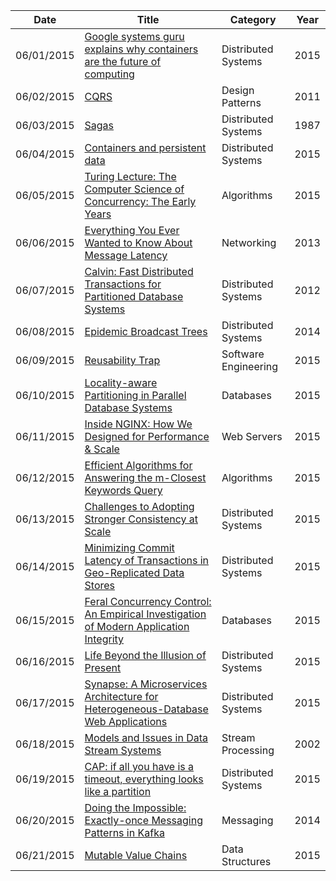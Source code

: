 | Date       | Title         | Category  | Year  |
| ---------- |---------------| ----------|-------|
| 06/01/2015 | [Google systems guru explains why containers are the future of computing](https://medium.com/s-c-a-l-e/google-systems-guru-explains-why-containers-are-the-future-of-computing-87922af2cf95) | Distributed Systems | 2015
| 06/02/2015 | [CQRS](http://martinfowler.com/bliki/CQRS.html) | Design Patterns | 2011
| 06/03/2015 | [Sagas](http://www.cs.cornell.edu/andru/cs711/2002fa/reading/sagas.pdf) | Distributed Systems | 1987
| 06/04/2015 | [Containers and persistent data](http://lwn.net/Articles/646054/) | Distributed Systems | 2015
| 06/05/2015 | [Turing Lecture: The Computer Science of Concurrency: The Early Years](http://cacm.acm.org/magazines/2015/6/187316-turing-lecture-the-computer-science-of-concurrency/fulltext) | Algorithms | 2015
| 06/06/2015 | [Everything You Ever Wanted to Know About Message Latency](http://computernetworks5e.org/blogs/wp-content/uploads/2013/09/latency-supp1.pdf) | Networking | 2013
| 06/07/2015 | [Calvin: Fast Distributed Transactions for Partitioned Database Systems](http://cs-www.cs.yale.edu/homes/dna/papers/calvin-sigmod12.pdf) | Distributed Systems | 2012
| 06/08/2015 | [Epidemic Broadcast Trees](http://www.gsd.inesc-id.pt/~jleitao/pdf/srds07-leitao.pdf) | Distributed Systems | 2014
| 06/09/2015 | [Reusability Trap](http://250bpm.com/blog:49) | Software Engineering | 2015
| 06/10/2015 | [Locality-aware Partitioning in Parallel Database Systems](http://dl.acm.org/citation.cfm?id=2723718) | Databases | 2015
| 06/11/2015 | [Inside NGINX: How We Designed for Performance & Scale](http://nginx.com/blog/inside-nginx-how-we-designed-for-performance-scale/) | Web Servers | 2015
| 06/12/2015 | [Efficient Algorithms for Answering the m-Closest Keywords Query](http://rose.ntu.edu.sg/Publications/Documents/Guo%20Tao_Efficient%20Algorithms%20for%20Answering%20the%20m-Closest.pdf) | Algorithms | 2015
| 06/13/2015 | [Challenges to Adopting Stronger Consistency at Scale](https://www.usenix.org/system/files/conference/hotos15/hotos15-paper-ajoux.pdf) | Distributed Systems | 2015
| 06/14/2015 | [Minimizing Commit Latency of Transactions in Geo-Replicated Data Stores](http://dl.acm.org/citation.cfm?id=2723729&CFID=683382435&CFTOKEN=46542731) | Distributed Systems | 2015
| 06/15/2015 | [Feral Concurrency Control: An Empirical Investigation of Modern Application Integrity](http://www.bailis.org/papers/feral-sigmod2015.pdf) | Databases | 2015
| 06/16/2015 | [Life Beyond the Illusion of Present](http://de.slideshare.net/jboner/life-beyond-the-illusion-of-present) | Distributed Systems | 2015
| 06/17/2015 | [Synapse: A Microservices Architecture for Heterogeneous-Database Web Applications](http://viennot.com/synapse.pdf) | Distributed Systems | 2015
| 06/18/2015 | [Models and Issues in Data Stream Systems](http://citeseerx.ist.psu.edu/viewdoc/download?doi=10.1.1.106.9846&rep=rep1&type=pdf) | Stream Processing | 2002
| 06/19/2015 | [CAP: if all you have is a timeout, everything looks like a partition](http://blog.thislongrun.com/2015/05/CAP-theorem-partition-timeout-zookeeper.html) | Distributed Systems | 2015
| 06/20/2015 | [Doing the Impossible: Exactly-once Messaging Patterns in Kafka](http://ben.kirw.in/2014/11/28/kafka-patterns/) | Messaging | 2014
| 06/21/2015 | [Mutable Value Chains](https://joearms.github.io/2015/06/19/Mutable-Value_Chains.html) | Data Structures | 2015
